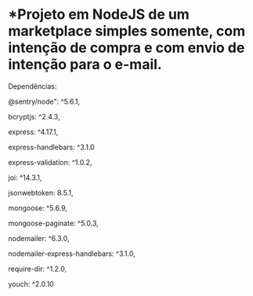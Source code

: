 # *Projeto em NodeJS de um marketplace simples somente, com intenção de compra e com envio de intenção para o e-mail.

Dependências:

@sentry/node": ^5.6.1,

bcryptjs: ^2.4.3,

express: ^4.17.1,

express-handlebars: ^3.1.0

express-validation: ^1.0.2,

joi: ^14.3.1,

jsonwebtoken: 8.5.1,

mongoose: ^5.6.9,

mongoose-paginate: ^5.0.3,

nodemailer: ^6.3.0,

nodemailer-express-handlebars: ^3.1.0,

require-dir: ^1.2.0,

youch: ^2.0.10
    

